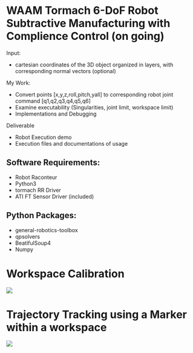 <h1>
  WAAM Tormach 6-DoF Robot Subtractive Manufacturing with Complience Control (on going)
</h1>

Input:
- cartesian coordinates of the 3D object organized in layers, with corresponding normal vectors (optional)

My Work:
- Convert points [x,y,z,roll,pitch,yall] to corresponding robot joint command [q1,q2,q3,q4,q5,q6]
- Examine executability (Singularities, joint limit, workspace limit)
- Implementations and Debugging 

Deliverable 
- Robot Execution demo
- Execution files and documentations of usage

## Software Requirements:
* Robot Raconteur
* Python3
* tormach RR Driver
* ATI FT Sensor Driver (included)

## Python Packages:
* general-robotics-toolbox
* qpsolvers
* BeatifulSoup4
* Numpy

# Workspace Calibration
![](demos/01_ws_calib_manualCompliance_and_touchOff.gif)

# Trajectory Tracking using a Marker within a workspace
![](demos/02_path_execution_with_a_marker.gif)
